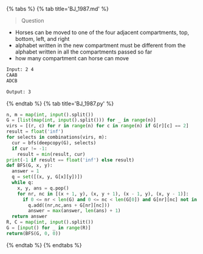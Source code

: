 {% tabs %}
{% tab title='BJ_1987.md' %}

> Question

* Horses can be moved to one of the four adjacent compartments, top, bottom, left, and right
* alphabet written in the new compartment must be different from the alphabet written in all the compartments passed so far
* how many compartment can horse can move

```txt
Input: 2 4
CAAB
ADCB

Output: 3
```

{% endtab %}
{% tab title='BJ_1987.py' %}

```py
n, m = map(int, input().split())
G = [list(map(int, input().split())) for _ in range(n)]
virs = [(r, c) for r in range(n) for c in range(n) if G[r][c] == 2]
result = float('inf')
for selects in combinations(virs, m):
  cur = bfs(deepcopy(G), selects)
  if cur != -1:
    result = min(result, cur)
print(-1 if result == float('inf') else result)
def BFS(G, x, y):
  answer = 1
  q = set([(x, y, G[x][y])])
  while q:
    x, y, ans = q.pop()
    for nr, nc in [(x + 1, y), (x, y + 1), (x - 1, y), (x, y - 1)]:
      if 0 <= nr < len(G) and 0 <= nc < len(G[0]) and G[nr][nc] not in ans:
        q.add((nr,nc,ans + G[nr][nc]))
        answer = max(answer, len(ans) + 1)
  return answer
R, C = map(int, input().split())
G = [input() for _ in range(R)]
return(BFS(G, 0, 0))
```

{% endtab %}
{% endtabs %}
